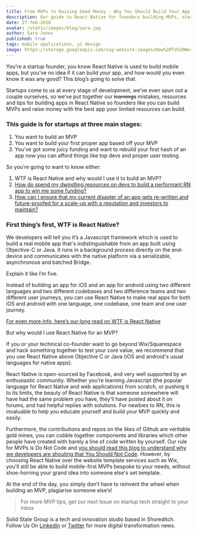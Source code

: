```yaml
---
title: From MVPs to Raising Seed Money - Why You Should Build Your App in React Native
description: Our guide to React Native for founders building MVPs, startups raising seed funding, or scale-ups perfecting their product.
date: 27-feb-2018
avatar: /static/images/blog/sara.jpg
author: Sara Jones
published: true
tags: mobile applications, ui design
image: https://storage.googleapis.com/ssg-website-images/How%20To%20Work%20With%20Agencies%20Part%20One/how%20to%20work%20with%20agencies%20header.jpg
---
```


You’re a startup founder, you know React Native is used to build mobile apps, but you’ve no idea if it can build *your* app, and how would you even know it was any good? This blog’s going to solve that.

Startups come to us at every stage of development, we’ve even spun out a couple ourselves, so we’ve put together our ~~learnings~~ mistakes, resources and tips for building apps in React Native so founders like you can build MVPs and raise money with the best app your limited resources can build.

### This guide is for startups at three main stages: 

1. You want to build an MVP
2. You want to build your first proper app based off your MVP
3. You’ve got some juicy funding and want to rebuild your first hash of an app now you can afford things like top devs and proper user testing.

So you’re going to want to know either:

1. WTF is React Native and why would I use it to build an MVP?
2. <a href="/2018/02/28/2018/How-Do-I-Use-A-React-Native-App-To-Raise-A-Seed-Round/" target="_blank">How do spend my dwindling resources on devs to build a performant RN app to win me some funding?</a>
3. <a href="/2018/02/27/2018/React-Native-For-Scale-Ups---Use-Cases-and-Future-Proofing/" target="_blank">How can I ensure that my current disaster of an app gets re-written and future-proofed for a scale-up with a reputation and investors to maintain?</a>

### First thing’s first, WTF is React Native?

We developers will tell you it’s a Javascript framework which is used to build a real mobile app that's indistinguishable from an app built using Objective-C or Java. It runs in a background process directly on the end-device and communicates with the native platform via a serializable, asynchronous and batched Bridge.

Explain it like I’m five.

Instead of building an app for iOS and an app for android using two different languages and two different codebases and two difference teams and two different user journeys, you can use React Native to make real apps for both iOS and android with one language, one codebase, one team and one user journey. 

[For even more info, here’s our long read on WTF is React Native](https://www.solidstategroup.com/2017/02/08/2017/Its-cross-platform-and-massively-reduces-app-dev-costs-but-WTF-is-React-Native/)

But why would I use React Native for an MVP?

If you or your technical co-founder want to go beyond Wix/Squarespace and hack something together to test your core value, we recommend that you use React Native above Objective C or Java (iOS and android's usual languages for native apps).

React Native is open-sourced by Facebook, and very well supported by an enthusiastic community. Whether you’re learning Javascript (the popular language for React Native and web applications) from scratch, or pushing it to its limits, the beauty of React Native is that someone somewhere will have had the same problem you have, they'll have posted about it on forums, and had helpful replies with solutions. For newbies to RN, this is invaluable to help you educate yourself and build your MVP quickly and easily.

Furthermore, the contributions and repos on the likes of Github are veritable gold mines, you can cobble together components and libraries which other people have created with barely a line of code written by yourself. Our rule for MVPs is Do Not Code and [you should read this blog to understand why we developers are shouting that You Should Not Code](https://www.solidstategroup.com/2017/01/19/2017/5%20things%20most%20startups%20forget%20when%20building%20their%20first%20app/). However, by choosing React Native over the website template services such as Wix, you'll still be able to build mobile-first MVPs bespoke to your needs, without shoe-horning your grand idea into someone else's set template.

At the end of the day, you simply don’t have to reinvent the wheel when building an MVP, plagiarise someone else’s!

> For more MVP tips, get our next Issue on startup tech straight to your inbox

Solid State Group is a tech and innovation studio based in Shoreditch. Follow Us On [LinkedIn](https://www.linkedin.com/company/solid-state-group/) or [Twitter](https://twitter.com/solidstategroup) for more digital transformation news.